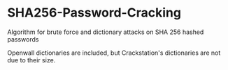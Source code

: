 # SHA256-Password-Cracking
Algorithm for brute force and dictionary attacks on SHA 256 hashed passwords

Openwall dictionaries are included, but Crackstation's dictionaries are not due to their size.
